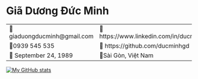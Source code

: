 # Giã Dương Đức Minh

<table>
    <tbody>
        <tr>
            <td>📧 giaduongducminh@gmail.com</td>
            <td>🔗 https://www.linkedin.com/in/ducminhgd/</td>
        </tr>
        <tr>
            <td>📱0939 545 535 </td>
            <td>🔗 https://github.com/ducminhgd</td>
        </tr>
        <tr>
            <td>🎂 September 24, 1989</td>
            <td>📍Sài Gòn, Việt Nam</td>
        </tr>
    </tbody>
</table>

[![My GitHub stats](https://github-readme-stats.vercel.app/api?username=ducminhgd)](https://github.com/ducminhgd/github-readme-stats)
